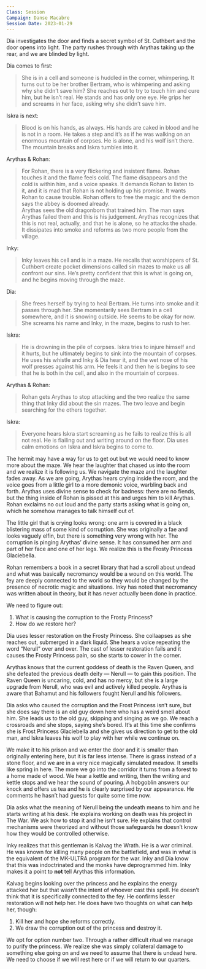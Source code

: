 ```yaml
---
Class: Session
Campaign: Danse Macabre
Session Date: 2023-01-29
---
```

Dia investigates the door and finds a secret symbol of St. Cuthbert and the door opens into light. The party rushes through with Arythas taking up the rear, and we are blinded by light.

Dia comes to first:
> She is in a cell and someone is huddled in the corner, whimpering. It turns out to be her brother Bertram, who is whimpering and asking why she didn’t save him? She reaches out to try to touch him and cure him, but he isn’t real. He stands and has only one eye. He grips her and screams in her face, asking why she didn’t save him.

Iskra is next:
> Blood is on his hands, as always. His hands are caked in blood and he is not in a room. He takes a step and it’s as if he was walking on an enormous mountain of corpses. He is alone, and his wolf isn’t there. The mountain breaks and Iskra tumbles into it.

Arythas & Rohan:
> For Rohan, there is a very flickering and insistent flame. Rohan touches it and the flame feels cold. The flame disappears and the cold is within him, and a voice speaks. It demands Rohan to listen to it, and it is mad that Rohan is not holding up his promise. It wants Rohan to cause trouble. Rohan offers to free the magic and the demon says the abbey is doomed already.  
> Arythas sees the old dragonborn that trained him. The man says Arythas failed them and this is his judgement. Arythas recognizes that this is not real, actually, and that he is alone, so he attacks the shade. It dissipates into smoke and reforms as two more people from the village.  

Inky:
> Inky leaves his cell and is in a maze. He recalls that worshippers of St. Cuthbert create pocket dimensions called sin mazes to make us all confront our sins. He’s pretty confident that this is what is going on, and he begins moving through the maze.

Dia:
> She frees herself by trying to heal Bertram. He turns into smoke and it passes through her. She momentarily sees Bertram in a cell somewhere, and it is snowing outside. He seems to be okay for now. She screams his name and Inky, in the maze, begins to rush to her.

Iskra:
> He is drowning in the pile of corpses. Iskra tries to injure himself and it hurts, but he ultimately begins to sink into the mountain of corpses. He uses his whistle and Inky & Dia hear it, and the wet nose of his wolf presses against his arm. He feels it and then he is begins to see that he is both in the cell, and also in the mountain of corpses.

Arythas & Rohan:
> Rohan gets Arythas to stop attacking and the two realize the same thing that Inky did about the sin mazes. The two leave and begin searching for the others together.

Iskra:
> Everyone hears Iskra start screaming as he fails to realize this is all not real. He is flailing out and writing around on the floor. Dia uses calm emotions on Iskra and Iskra begins to come to.

The hermit may have a way for us to get out but we would need to know more about the maze. We hear the laughter that chased us into the room and we realize it is following us. We navigate the maze and the laughter fades away. As we are going, Arythas hears crying inside the room, and the voice goes from a little girl to a more demonic voice, warbling back and forth. Arythas uses divine sense to check for badness: there are no fiends, but the thing inside of Rohan is pissed at this and urges him to kill Arythas. Rohan exclaims no out loud and the party starts asking what is going on, which he somehow manages to talk himself out of.

The little girl that is crying looks wrong: one arm is covered in a black blistering mass of some kind of corruption. She was originally a fae and looks vaguely elfin, but there is something very wrong with her. The corruption is pinging Arythas’ divine sense. It has consumed her arm and part of her face and one of her legs. We realize this is the Frosty Princess Glaciebella.

Rohan remembers a book in a secret library that had a scroll about undead and what was basically necromancy would be a wound on this world. The fey are deeply connected to the world so they would be changed by the presence of necrotic magic and situations. Inky has noted that necromancy was written about in theory, but it has never actually been done in practice.

We need to figure out:

1. What is causing the corruption to the Frosty Princess?
2. How do we restore her?

Dia uses lesser restoration on the Frosty Princess. She collaapses as she reaches out, submerged in a dark liquid. She hears a voice repeating the word “Nerull” over and over. The cast of lesser restoration fails and it causes the Frosty Princess pain, so she starts to cower in the corner.

Arythas knows that the current goddess of death is the Raven Queen, and she defeated the previous death deity — Nerull — to gain this position. The Raven Queen is uncaring, cold, and has no mercy, but she is a large upgrade from Nerull, who was evil and actively killed people. Arythas is aware that Bahamut and his followers fought Nerull and his followers.

Dia asks who caused the corruption and the Frost Princess isn’t sure, but she does say there is an old guy down here who has a weird smell about him. She leads us to the old guy, skipping and singing as we go. We reach a crossroads and she stops, saying she’s bored. It’s at this time she confirms she is Frost Princess Glaciebella and she gives us direction to get to the old man, and Iskra leaves his wolf to play with her while we continue on.

We make it to his prison and we enter the door and it is smaller than originally entering here, but it is far less intense. There is grass instead of a stone floor, and we are in a very nice magically simulated meadow. It smells like spring in here. The more we go into the corridor it turns from a forest to a home made of wood. We hear a kettle and writing, then the writing and kettle stops and we hear the sound of pouring. A hobgoblin answers our knock and offers us tea and he is clearly surprised by our appearance. He comments he hasn’t had guests for quite some time now.

Dia asks what the meaning of Nerull being the undeath means to him and he starts writing at his desk. He explains working on death was his project in The War. We ask how to stop it and he isn’t sure. He explains that control mechanisms were theorized and without those safeguards he doesn’t know how they would be controlled otherwise.

Inky realizes that this gentleman is Kalvag the Wrath. He is a war criminal. He was known for killing many people on the battlefield, and was in what is the equivalent of the MK-ULTRA program for the war. Inky and Dia know that this was indoctrinated and the monks have deprogrammed him. Inky makes it a point to **not** tell Arythas this information.

Kalvag begins looking over the princess and he explains the energy attacked her but that wasn’t the intent of whoever cast this spell. He doesn’t think that it is specifically connected to the fey. He confirms lesser restoration will not help her. He does have two thoughts on what can help her, though:

1. Kill her and hope she reforms correctly.
2. We draw the corruption out of the princess and destroy it.

We opt for option number two. Through a rather difficult ritual we manage to purify the princess. We realize she was simply collateral damage to something else going on and we need to assume that there is undead here. We need to choose if we will rest here or if we will return to our quarters.